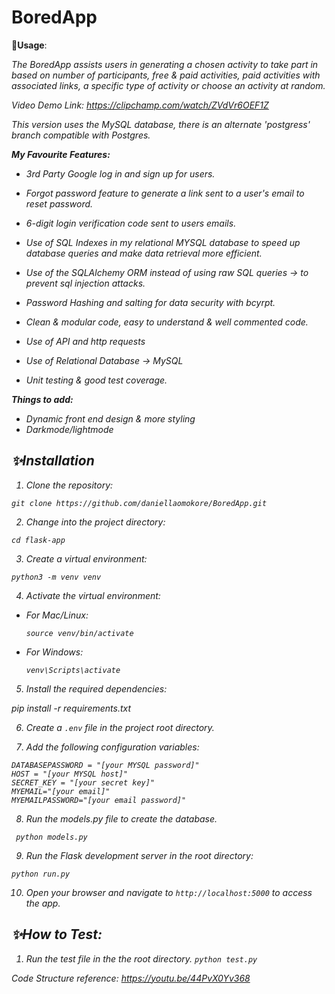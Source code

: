 # BoredApp
 

🚀<b>Usage</b>:

<i>The BoredApp assists users in generating a chosen activity to take part in based on number of participants, free & paid activities, paid activities with associated links, a specific type of activity or choose an activity at random.
            
Video Demo Link: https://clipchamp.com/watch/ZVdVr6OEF1Z
 
This version uses the MySQL database, there is an alternate 'postgress' branch compatible with Postgres.

<b>My Favourite Features:</b>

- 3rd Party Google log in and sign up for users.

- Forgot password feature to generate a link sent to a user's email to reset password.

- 6-digit login verification code sent to users emails.

- Use of SQL Indexes in my relational MYSQL database to speed up database queries and make data retrieval more efficient.

- Use of the SQLAlchemy ORM instead of using raw SQL queries -> to prevent sql injection attacks.

- Password Hashing and salting for data security with bcyrpt.

- Clean & modular code, easy to understand & well commented code.

- Use of API and http requests

- Use of Relational Database -> MySQL

- Unit testing & good test coverage.



<b>Things to add:</b>

- Dynamic front end design & more styling
- Darkmode/lightmode


## ✨<b>Installation</b>
1. Clone the repository:

``` git clone https://github.com/daniellaomokore/BoredApp.git ```

2. Change into the project directory:

``` cd flask-app ```

3. Create a virtual environment:

```python3 -m venv venv```

4. Activate the virtual environment:
- For Mac/Linux:
  ```
  source venv/bin/activate
  ```
- For Windows:
  ```
  venv\Scripts\activate
  ```
5. Install the required dependencies:

pip install -r requirements.txt
 

6. Create a `.env` file in the project root directory.

7. Add the following configuration variables:
  ``` USER = "[your MYSQL user]"
  DATABASEPASSWORD = "[your MYSQL password]"  
  HOST = "[your MYSQL host]" 
  SECRET_KEY = "[your secret key]"
  MYEMAIL="[your email]"
  MYEMAILPASSWORD="[your email password]"
 
  ```
8. Run the models.py file to create the database.
 
 ``` python models.py```
 
9. Run the Flask development server in the root directory:
 
 ```python run.py```
 
10. Open your browser and navigate to `http://localhost:5000` to access the app.
 
## ✨<b>How to Test:</b>

1. Run the test file in the the root directory.
 ```python test.py```

 Code Structure reference: https://youtu.be/44PvX0Yv368
